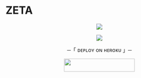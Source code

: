 # ZETA
<p align="center"><img src="https://readme-typing-svg.herokuapp.com?color=810eef&width=480&lines=🄰🅄🄲🅃🄸🄾🄽+🄱🄾🅃"></p>



</h2>



 <p align="center"><img src="https://readme-typing-svg.herokuapp.com?color=f21808&width=480&lines=🄿🄰🅁🄰🄳🄾🅇+🄶🄷🄾🅂🅃"></p>


<p align="center">─「 ᴅᴇᴩʟᴏʏ ᴏɴ ʜᴇʀᴏᴋᴜ 」─
</h3></p>

<p align="center"><a href="https://dashboard.heroku.com/new?template=https://github.com/error-corpse/TELEGRAM-BOT"> <img src="https://img.shields.io/badge/Deploy%20On%20Heroku-008080?style=for-the-badge&logo=heroku" width="190" height="35"/></a>

</p>
  
